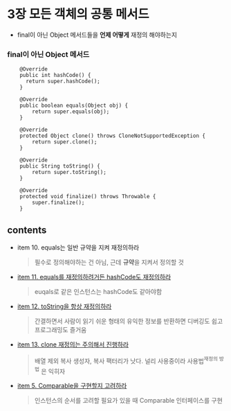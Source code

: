 <h1>3장 모든 객체의 공통 메서드</h1>

- final이 아닌 Object 메서드들을 **언제 어떻게** 재정의 해야하는지

<h3>final이 아닌 Object 메서드</h3>

~~~~
    @Override
    public int hashCode() {
      return super.hashCode();
    }

    @Override
    public boolean equals(Object obj) {
        return super.equals(obj);
    }

    @Override
    protected Object clone() throws CloneNotSupportedException {
        return super.clone();
    }

    @Override
    public String toString() {
        return super.toString();
    }

    @Override
    protected void finalize() throws Throwable {
        super.finalize();
    }
   ~~~~

<h2>contents</h2>

- item 10. equals는 일반 규약을 지켜 재정의하라   
    > 필수로 정의해야하는 건 아님, 근데 **규약**을 지켜서 정의할 것


- [item 11. equals를 재정의하려거든 hashCode도 재정의하라](https://github.com/gihyeon6394/practice-effective-java/tree/main/src/main/java/com/effectiveJava/chapter3/item11)   
    > euqals로 같은 인스턴스는 hashCode도 같아야함


- [item 12. toString을 항상 재정의하라](https://github.com/gihyeon6394/practice-effective-java/tree/main/src/main/java/com/effectiveJava/chapter3/item12)   
    > 간결하면서 사람이 읽기 쉬운 형태의 유익한 정보를 반환하면 디버깅도 쉽고 프로그래밍도 즐거움


- [item 13. clone 재정의는 주의해서 진행하라](https://github.com/gihyeon6394/practice-effective-java/tree/main/src/main/java/com/effectiveJava/chapter3/item13)   
    > 배열 제외 복사 생성자, 복사 팩터리가 낫다. 널리 사용중이라 사용법<sup>재정의 방법</sup> 은 익히자


- [item 5. Comparable을 구현할지 고려하라](https://github.com/gihyeon6394/practice-effective-java/tree/main/src/main/java/com/effectiveJava/chapter3/item14)    
    > 인스턴스의 순서를 고려할 필요가 있을 때 Comparable 인터페이스를 구현

